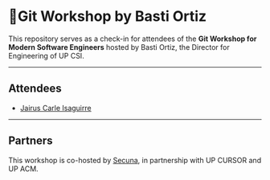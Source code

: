 # 🚀Git Workshop by Basti Ortiz

This repository serves as a check-in for attendees of the **Git Workshop for Modern Software Engineers** hosted by Basti Ortiz, the Director for Engineering of UP CSI.

---
## Attendees
- [Jairus Carle Isaguirre](https://github.com/RandomGuyJCI)

---
## Partners
This workshop is co-hosted by [Secuna](https://secuna.io), in partnership with UP CURSOR and UP ACM.
